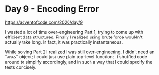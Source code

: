 # Day 9 - Encoding Error

<https://adventofcode.com/2020/day/9>

I wasted a lot of time over-engineering Part 1, trying to come up with efficient data structures.  Finally I realized using brute force wouldn't actually take long.  In fact, it was practically instantaneous.

While solving Part 2 I realized I was still over-engineering.  I didn't need an "`XMAS`" object; I could just use plain top-level functions.  I shuffled code around to simplify accordingly, and in such a way that I could specify the tests concisely.


